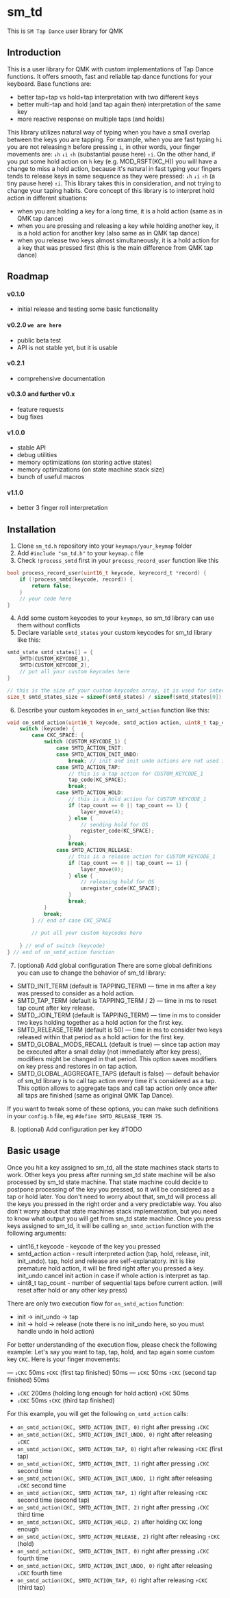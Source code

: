 # sm_td
This is `SM Tap Dance` user library for QMK


## Introduction
This is a user library for QMK with custom implementations of Tap Dance functions. 
It offers smooth, fast and reliable tap dance functions for your keyboard.
Base functions are:
- better tap+tap vs hold+tap interpretation with two different keys
- better multi-tap and hold (and tap again then) interpretation of the same key
- more reactive response on multiple taps (and holds)

This library utilizes natural way of typing when you have a small overlap between the keys you are tapping.
For example, when you are fast typing `hi` you are not releasing `h` before pressing `i`, in other words, your finger movements are: `↓h` `↓i` `↑h` (substantial pause here) `↑i`.
On the other hand, if you put some hold action on `h` key (e.g. MOD_RSFT(KC_H)) you will have a change to miss a hold action, because it's natural in fast typing your fingers tends to release keys in same sequence as they were pressed: `↓h` `↓i` `↑h` (a tiny pause here) `↑i`.
This library takes this in consideration, and not trying to change your taping habits. 
Core concept of this library is to interpret hold action in different situations:
- when you are holding a key for a long time, it is a hold action (same as in QMK tap dance)
- when you are pressing and releasing a key while holding another key, it is a hold action for another key (also same as in QMK tap dance)
- when you release two keys almost simultaneously, it is a hold action for a key that was pressed first (this is the main difference from QMK tap dance)


## Roadmap
#### v0.1.0
- initial release and testing some basic functionality
#### v0.2.0 `we are here` 
- public beta test
- API is not stable yet, but it is usable
#### v0.2.1 
- comprehensive documentation
#### v0.3.0 and further v0.x
- feature requests
- bug fixes
#### v1.0.0
- stable API
- debug utilities
- memory optimizations (on storing active states)
- memory optimizations (on state machine stack size)
- bunch of useful macros
#### v1.1.0
- better 3 finger roll interpretation


## Installation
1. Clone `sm_td.h` repository into your `keymaps/your_keymap` folder
2. Add `#include "sm_td.h"` to your `keymap.c` file
3. Check `!process_smtd` first in your `process_record_user` function like this
```c
bool process_record_user(uint16_t keycode, keyrecord_t *record) {
    if (!process_smtd(keycode, record)) {
        return false;
    }
    // your code here
}
```
4. Add some custom keycodes to your `keymaps`, so sm_td library can use them without conflicts
5. Declare variable `smtd_states` your custom keycodes for sm_td library like this:
```c
smtd_state smtd_states[] = {
    SMTD(CUSTOM_KEYCODE_1),
    SMTD(CUSTOM_KEYCODE_2),
    // put all your custom keycodes here
}

// this is the size of your custom keycodes array, it is used for internal purposes. Do not delete this
size_t smtd_states_size = sizeof(smtd_states) / sizeof(smtd_states[0]);
```
6. Describe your custom keycodes in `on_smtd_action` function like this:
```c
void on_smtd_action(uint16_t keycode, smtd_action action, uint8_t tap_count) {
    switch (keycode) {
        case CKC_SPACE: {
            switch (CUSTOM_KEYCODE_1) {
                case SMTD_ACTION_INIT:
                case SMTD_ACTION_INIT_UNDO:
                    break; // init and init undo actions are not used in this example, in 95% cases you dont need them 
                case SMTD_ACTION_TAP:
                    // this is a tap action for CUSTOM_KEYCODE_1
                    tap_code(KC_SPACE);
                    break;
                case SMTD_ACTION_HOLD:
                    // this is a hold action for CUSTOM_KEYCODE_1
                    if (tap_count == 0 || tap_count == 1) {
                        layer_move(4);
                    } else {
                        // sending hold for OS
                        register_code(KC_SPACE); 
                    }
                    break;
                case SMTD_ACTION_RELEASE:
                    // this is a release action for CUSTOM_KEYCODE_1
                    if (tap_count == 0 || tap_count == 1) {
                        layer_move(0);
                    } else {
                        // releasing hold for OS
                        unregister_code(KC_SPACE);
                    }
                    break;
            }
            break;
        } // end of case CKC_SPACE
            
        // put all your custom keycodes here
        
    } // end of switch (keycode)
} // end of on_smtd_action function
```
7. (optional) Add global configuration 
There are some global definitions you can use to change the behavior of sm_td library:
- SMTD_INIT_TERM (default is TAPPING_TERM) — time in ms after a key was pressed to consider as a hold action.
- SMTD_TAP_TERM (default is TAPPING_TERM / 2) — time in ms to reset tap count after key release. 
- SMTD_JOIN_TERM (default is TAPPING_TERM) — time in ms to consider two keys holding together as a hold action for the first key.
- SMTD_RELEASE_TERM (default is 50) — time in ms to consider two keys released within that period as a hold action for the first key.
- SMTD_GLOBAL_MODS_RECALL (default is true) — since tap action may be executed after a small delay (not immediately after key press), modifiers might be changed in that period. This option saves modifiers on key press and restores in on tap action.
- SMTD_GLOBAL_AGGREGATE_TAPS (default is false) — default behavior of sm_td library is to call tap action every time it's considered as a tap. This option allows to aggregate taps and call tap action only once after all taps are finished (same as original QMK Tap Dance).

If you want to tweak some of these options, you can make such definitions in your `config.h` file, eg `#define SMTD_RELEASE_TERM 75`. 

8. (optional) Add configuration per key #TODO


## Basic usage

Once you hit a key assigned to sm_td, all the state machines stack starts to work.
Other keys you press after running sm_td state machine will be also processed by sm_td state machine.
That state machine could decide to postpone processing of the key you pressed, so it will be considered as a tap or hold later. 
You don't need to worry about that, sm_td will process all the keys you pressed in the right order and a very predictable way.
You also don't worry about that state machines stack implementation, but you need to know what output you will get from sm_td state machine.
Once you press keys assigned to sm_td, it will be calling `on_smtd_action` function with the following arguments:
- uint16_t keycode - keycode of the key you pressed
- smtd_action action - result interpreted action (tap, hold, release, init, init_undo). tap, hold and release are self-explanatory. init is like premature hold action, it will be fired right after you pressed a key. init_undo cancel init action in case if whole action is interpret as tap.
- uint8_t tap_count - number of sequential taps before current action. (will reset after hold or any other key press)

There are only two execution flow for `on_smtd_action` function:
- init → init_undo → tap 
- init → hold → release (note there is no init_undo here, so you must handle undo in hold action)

For better understanding of the execution flow, please check the following example:
Let's say you want to tap, tap, hold, and tap again some custom key `CKC`. Here is your finger movements:

— `↓CKC` 50ms `↑CKC` (first tap finished) 50ms 
— `↓CKC` 50ms `↑CKC` (second tap finished) 50ms 
- `↓CKC` 200ms (holding long enough for hold action) `↑CKC` 50ms 
- `↓CKC` 50ms `↑CKC` (third tap finished)

For this example, you will get the following `on_smtd_action` calls:
- `on_smtd_action(CKC, SMTD_ACTION_INIT, 0)` right after pressing `↓CKC`
- `on_smtd_action(CKC, SMTD_ACTION_INIT_UNDO, 0)` right after releasing `↓CKC`
- `on_smtd_action(CKC, SMTD_ACTION_TAP, 0)` right after releasing `↑CKC` (first tap)
- `on_smtd_action(CKC, SMTD_ACTION_INIT, 1)` right after pressing `↓CKC` second time
- `on_smtd_action(CKC, SMTD_ACTION_INIT_UNDO, 1)` right after releasing `↓CKC` second time
- `on_smtd_action(CKC, SMTD_ACTION_TAP, 1)` right after releasing `↑CKC` second time (second tap)
- `on_smtd_action(CKC, SMTD_ACTION_INIT, 2)` right after pressing `↓CKC` third time
- `on_smtd_action(CKC, SMTD_ACTION_HOLD, 2)` after holding `CKC` long enough
- `on_smtd_action(CKC, SMTD_ACTION_RELEASE, 2)` right after releasing `↑CKC` (hold)
- `on_smtd_action(CKC, SMTD_ACTION_INIT, 0)` right after pressing `↓CKC` fourth time
- `on_smtd_action(CKC, SMTD_ACTION_INIT_UNDO, 0)` right after releasing `↓CKC` fourth time
- `on_smtd_action(CKC, SMTD_ACTION_TAP, 0)` right after releasing `↑CKC` (third tap)

